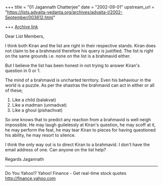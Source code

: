 +++
title = "01 Jagannath Chatterjee"
date = "2002-09-01"
upstream_url = "https://lists.advaita-vedanta.org/archives/advaita-l/2002-September/003612.html"

+++
[Archive link](https://lists.advaita-vedanta.org/archives/advaita-l/2002-September/003612.html)

Dear List Members,

I think both Kiran and the list are right in their
respective stands. Kiran does not claim to be a
brahmavid therefore his query is justified. The list
is right on the same grounds i.e. none on the list is
a brahmavid either.

But I believe the list has been honest in not trying
to answer Kiran's question in 0 or 1.

The mind of a brahmavid is uncharted territory. Even
his behaviour in the world is a puzzle. As per the
shastras the brahmavid can act in either or all of
these;

1. Like a child (balakvat)
2. Like a madman (unmadvat)
3. Like a ghoul  (pishachvat)

So one knows that to predict any reaction from a
brahmavid is well neigh impossible. He may laugh
guilelessly at Kiran's question, he may scoff at it,
he may perform the feat, he may tear Kiran to pieces
for having questioned his ability, he may resort to
silence.

I think the only way out is to direct Kiran to a
brahmavid. I don't have the email address of one. Can
anyone on the list help?

Regards
Jagannath

__________________________________________________
Do You Yahoo!?
Yahoo! Finance - Get real-time stock quotes
http://finance.yahoo.com

